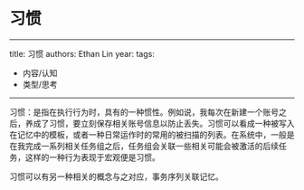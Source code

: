 # 习惯


---
title: 习惯
authors: Ethan Lin
year:
tags:
  - 内容/认知 
  - 类型/思考 
---



习惯：是指在执行行为时，具有的一种惯性。例如说，我每次在新建一个账号之后，养成了习惯，要立刻保存相关账号信息以防止丢失。习惯可以看成一种被写入在记忆中的模板，或者一种日常运作时的常用的被扫描的列表。在系统中，一般是在我完成一系列相关任务组之后，任务组会关联一些相关可能会被激活的后续任务，这样的一种行为表现于宏观便是习惯。

习惯可以有另一种相关的概念与之对应，事务序列关联记忆。